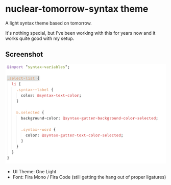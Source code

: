 # nuclear-tomorrow-syntax theme

A light syntax theme based on tomorrow.

It's nothing special, but I've been working with this for years now and it works
quite good with my setup.

## Screenshot

![](nuclear-tomorrow-syntax.png)

- UI Theme: One Light
- Font: Fira Mono / Fira Code (still getting the hang out of proper ligatures)
